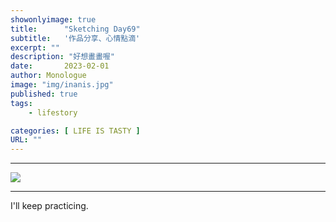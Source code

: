 ```yaml
---
showonlyimage: true
title:      "Sketching Day69"
subtitle:   '作品分享、心情點滴'
excerpt: ""
description: "好想畫畫喔"
date:       2023-02-01
author: Monologue    
image: "img/inanis.jpg"
published: true 
tags:
    - lifestory

categories: [ LIFE IS TASTY ]
URL: ""
---
```

***

![](/blog/sketch/d69-1.jpg)  

***
I'll keep practicing.
<!--more-->
